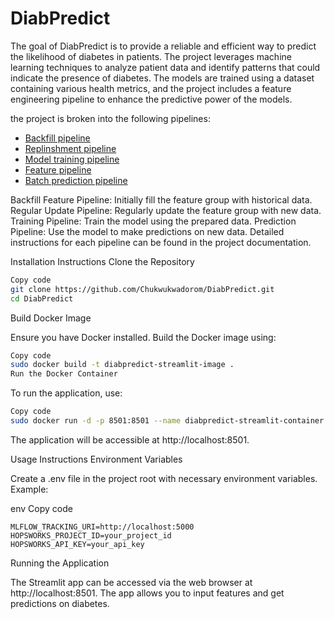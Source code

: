 # DiabPredict

The goal of DiabPredict is to provide a reliable and efficient way to predict the likelihood of diabetes in patients. The project leverages machine learning techniques to analyze patient data and identify patterns that could indicate the presence of diabetes. The models are trained using a dataset containing various health metrics, and the project includes a feature engineering pipeline to enhance the predictive power of the models.

the project is broken into the following pipelines:
- [Backfill pipeline](#backfill-pipeline)
- [Replinshment pipeline](#replinshment-pipeline)
- [Model training pipeline](#model-training-pipeline)
- [Feature pipeline](#feature-pipeline)
- [Batch prediction pipeline](#batch-prediction-pipeline)


Backfill Feature Pipeline: Initially fill the feature group with historical data.
Regular Update Pipeline: Regularly update the feature group with new data.
Training Pipeline: Train the model using the prepared data.
Prediction Pipeline: Use the model to make predictions on new data.
Detailed instructions for each pipeline can be found in the project documentation.



Installation Instructions
Clone the Repository

```bash
Copy code
git clone https://github.com/Chukwukwadorom/DiabPredict.git
cd DiabPredict
```

Build Docker Image

Ensure you have Docker installed. Build the Docker image using:

```bash
Copy code
sudo docker build -t diabpredict-streamlit-image .
Run the Docker Container
```

To run the application, use:

```bash
Copy code
sudo docker run -d -p 8501:8501 --name diabpredict-streamlit-container --env-file .env diabpredict-streamlit-image
```
The application will be accessible at http://localhost:8501.

Usage Instructions
Environment Variables

Create a .env file in the project root with necessary environment variables. Example:

env
Copy code
```
MLFLOW_TRACKING_URI=http://localhost:5000
HOPSWORKS_PROJECT_ID=your_project_id
HOPSWORKS_API_KEY=your_api_key
```

Running the Application

The Streamlit app can be accessed via the web browser at http://localhost:8501. The app allows you to input features and get predictions on diabetes.